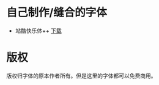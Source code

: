 # 自己制作/缝合的字体

- 站酷快乐体++ [下载](https://github.com/VirtualOilCake/fonts/raw/main/HappyZcool-Plus.ttf)

# 版权
版权归字体的原本作者所有。但是这里的字体都可以免费商用。
